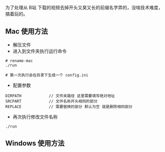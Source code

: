 
为了处理从 B站 下载的视频去掉开头又臭又长的前缀名字弄的，没啥技术难度，搞着玩的。

## Mac 使用方法
- 解压文件
- 进入到文件夹执行运行命令
```shell
# rename-mac
./run

# 第一次执行会在目录下生成一个 config.ini
```

- 配置参数
```text
DIRPATH            // 文件夹路径 这里需要填写绝对地址
SRCPART            // 文件名称开头相同的部分
REPLACE            // 需要替换的部分 默认为空 就是删除相同部分
```

- 再次执行修改文件名称
```shell
./run
```

## Windows 使用方法
